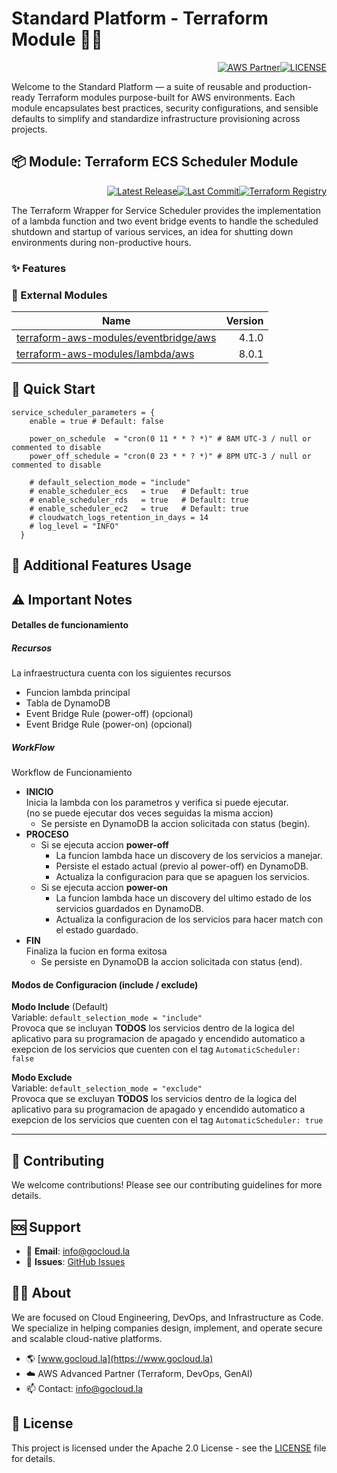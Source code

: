 # Standard Platform - Terraform Module 🚀🚀
<p align="right"><a href="https://partners.amazonaws.com/partners/0018a00001hHve4AAC/GoCloud"><img src="https://img.shields.io/badge/AWS%20Partner-Advanced-orange?style=for-the-badge&logo=amazonaws&logoColor=white" alt="AWS Partner"/></a><a href="LICENSE"><img src="https://img.shields.io/badge/License-Apache%202.0-green?style=for-the-badge&logo=apache&logoColor=white" alt="LICENSE"/></a></p>

Welcome to the Standard Platform — a suite of reusable and production-ready Terraform modules purpose-built for AWS environments.
Each module encapsulates best practices, security configurations, and sensible defaults to simplify and standardize infrastructure provisioning across projects.

## 📦 Module: Terraform ECS Scheduler Module
<p align="right"><a href="https://github.com/gocloudLa/terraform-aws-wrapper-service-scheduler/releases/latest"><img src="https://img.shields.io/github/v/release/gocloudLa/terraform-aws-wrapper-service-scheduler.svg?style=for-the-badge" alt="Latest Release"/></a><a href=""><img src="https://img.shields.io/github/last-commit/gocloudLa/terraform-aws-wrapper-service-scheduler.svg?style=for-the-badge" alt="Last Commit"/></a><a href="https://registry.terraform.io/modules/gocloudLa/wrapper-service-scheduler/aws"><img src="https://img.shields.io/badge/Terraform-Registry-7B42BC?style=for-the-badge&logo=terraform&logoColor=white" alt="Terraform Registry"/></a></p>
The Terraform Wrapper for Service Scheduler provides the implementation of a lambda function and two event bridge events to handle the scheduled shutdown and startup of various services, an idea for shutting down environments during non-productive hours.

### ✨ Features



### 🔗 External Modules
| Name | Version |
|------|------:|
| [terraform-aws-modules/eventbridge/aws](https://github.com/terraform-aws-modules/eventbridge-aws) | 4.1.0 |
| [terraform-aws-modules/lambda/aws](https://github.com/terraform-aws-modules/lambda-aws) | 8.0.1 |



## 🚀 Quick Start
```hcl
service_scheduler_parameters = {
    enable = true # Default: false

    power_on_schedule  = "cron(0 11 * * ? *)" # 8AM UTC-3 / null or commented to disable
    power_off_schedule = "cron(0 23 * * ? *)" # 8PM UTC-3 / null or commented to disable

    # default_selection_mode = "include"
    # enable_scheduler_ecs   = true   # Default: true
    # enable_scheduler_rds   = true   # Default: true
    # enable_scheduler_ec2   = true   # Default: true
    # cloudwatch_logs_retention_in_days = 14
    # log_level = "INFO"
  }
```


## 🔧 Additional Features Usage









## ⚠️ Important Notes
#### Detalles de funcionamiento
##### Recursos
La infraestructura cuenta con los siguientes recursos
* Funcion lambda principal
* Tabla de DynamoDB
* Event Bridge Rule (power-off) (opcional)
* Event Bridge Rule (power-on) (opcional)

##### WorkFlow
Workflow de Funcionamiento
* **INICIO**<br/>
Inicia la lambda con los parametros y verifica si puede ejecutar.<br/>
(no se puede ejecutar dos veces seguidas la misma accion)
  * Se persiste en DynamoDB la accion solicitada con status (begin).
* **PROCESO**
  * Si se ejecuta accion **power-off**
    * La funcion lambda hace un discovery de los servicios a manejar.
    * Persiste el estado actual (previo al power-off) en DynamoDB.
    * Actualiza la configuracion para que se apaguen los servicios.
  * Si se ejecuta accion **power-on**
    * La funcion lambda hace un discovery del ultimo estado de los servicios guardados en DynamoDB.
    * Actualiza la configuracion de los servicios para hacer match con el estado guardado.
* **FIN**<br/>
Finaliza la fucion en forma exitosa
  * Se persiste en DynamoDB la accion solicitada con status (end).

#### Modos de Configuracion (include / exclude)
**Modo Include** (Default)<br/>
Variable: `default_selection_mode = "include"`<br/>
Provoca que se incluyan **TODOS** los servicios dentro de la logica del aplicativo para su programacion de apagado y encendido automatico a exepcion de los servicios que cuenten con el tag `AutomaticScheduler: false`<br/>

**Modo Exclude**<br/>
Variable: `default_selection_mode = "exclude"`<br/>
Provoca que se excluyan **TODOS** los servicios dentro de la logica del aplicativo para su programacion de apagado y encendido automatico a exepcion de los servicios que cuenten con el tag `AutomaticScheduler: true`<br/>



---

## 🤝 Contributing
We welcome contributions! Please see our contributing guidelines for more details.

## 🆘 Support
- 📧 **Email**: info@gocloud.la
- 🐛 **Issues**: [GitHub Issues](https://github.com/gocloudLa/issues)

## 🧑‍💻 About
We are focused on Cloud Engineering, DevOps, and Infrastructure as Code.
We specialize in helping companies design, implement, and operate secure and scalable cloud-native platforms.
- 🌎 [www.gocloud.la](https://www.gocloud.la)
- ☁️ AWS Advanced Partner (Terraform, DevOps, GenAI)
- 📫 Contact: info@gocloud.la

## 📄 License
This project is licensed under the Apache 2.0 License - see the [LICENSE](LICENSE) file for details. 